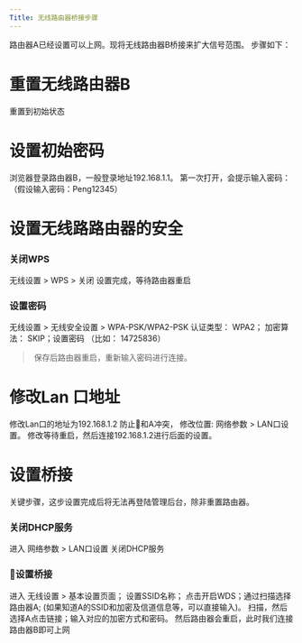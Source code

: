 ```yaml
---
Title: 无线路由器桥接步骤
---
```

路由器A已经设置可以上网。现将无线路由器B桥接来扩大信号范围。
步骤如下：
# 重置无线路由器B
重置到初始状态
# 设置初始密码
浏览器登录路由器B，一般登录地址192.168.1.1。 第一次打开，会提示输入密码：（假设输入密码：Peng12345）
# 设置无线路路由器的安全
### 关闭WPS
无线设置 > WPS > 关闭
设置完成，等待路由器重启
### 设置密码
无线设置 > 无线安全设置 > WPA-PSK/WPA2-PSK 
认证类型： WPA2； 加密算法： SKIP；设置密码 （比如： 14725836）

>  保存后路由器重启，重新输入密码进行连接。
# 修改Lan 口地址
修改Lan口的地址为192.168.1.2 防止和A冲突， 修改位置: 网络参数 > LAN口设置。 修改等待重启，然后连接192.168.1.2进行后面的设置。


# 设置桥接
关键步骤，这步设置完成后将无法再登陆管理后台，除非重置路由器。
### 关闭DHCP服务
进入 网络参数 > LAN口设置 关闭DHCP服务
### 设置桥接
进入 无线设置 > 基本设置页面； 设置SSID名称； 点击开启WDS；通过扫描选择路由器A; (如果知道A的SSID和加密及信道信息等，可以直接输入)。 扫描，然后选择A点击链接；输入对应的加密方式和密码。 然后路由器会重启，此时我们连接路由器B即可上网